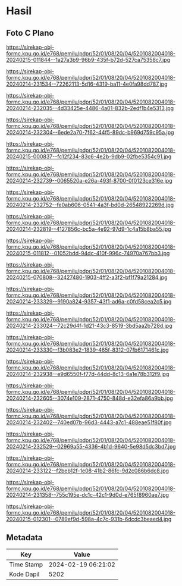 # Hasil

## Foto C Plano

https://sirekap-obj-formc.kpu.go.id/e768/pemilu/pdpr/52/01/08/20/04/5201082004018-20240215-011844--1a27a3b9-96b9-435f-b72d-527ca75358c7.jpg

https://sirekap-obj-formc.kpu.go.id/e768/pemilu/pdpr/52/01/08/20/04/5201082004018-20240214-231534--72262113-5d16-4319-ba11-4e0fa98dd787.jpg

https://sirekap-obj-formc.kpu.go.id/e768/pemilu/pdpr/52/01/08/20/04/5201082004018-20240214-232035--4d33425e-4486-4a01-832b-2edf1b4e5313.jpg

https://sirekap-obj-formc.kpu.go.id/e768/pemilu/pdpr/52/01/08/20/04/5201082004018-20240214-232304--6ede2a70-7f62-44f5-89dc-b969d759c95a.jpg

https://sirekap-obj-formc.kpu.go.id/e768/pemilu/pdpr/52/01/08/20/04/5201082004018-20240215-000837--fc12f234-83c6-4e2b-9db9-02fbe5354c91.jpg

https://sirekap-obj-formc.kpu.go.id/e768/pemilu/pdpr/52/01/08/20/04/5201082004018-20240214-232739--0065520a-e26a-493f-8700-0f0123ce316e.jpg

https://sirekap-obj-formc.kpu.go.id/e768/pemilu/pdpr/52/01/08/20/04/5201082004018-20240214-232752--fe0ab606-0541-4a3f-bd0d-26548922269d.jpg

https://sirekap-obj-formc.kpu.go.id/e768/pemilu/pdpr/52/01/08/20/04/5201082004018-20240214-232819--4127856c-bc5a-4e92-97d9-1c4a15b8ba55.jpg

https://sirekap-obj-formc.kpu.go.id/e768/pemilu/pdpr/52/01/08/20/04/5201082004018-20240215-011812--01052bdd-94dc-410f-996c-74970a767bb3.jpg

https://sirekap-obj-formc.kpu.go.id/e768/pemilu/pdpr/52/01/08/20/04/5201082004018-20240215-070808--32427480-1903-4ff2-a3f2-bf1f79a21284.jpg

https://sirekap-obj-formc.kpu.go.id/e768/pemilu/pdpr/52/01/08/20/04/5201082004018-20240214-233329--9190a824-9357-43f1-ad6a-c0fd58cea2c5.jpg

https://sirekap-obj-formc.kpu.go.id/e768/pemilu/pdpr/52/01/08/20/04/5201082004018-20240214-233024--72c29d4f-1d21-43c3-8519-3bd5aa2b728d.jpg

https://sirekap-obj-formc.kpu.go.id/e768/pemilu/pdpr/52/01/08/20/04/5201082004018-20240214-233330--f3b083e2-1839-465f-8312-07fb6171461c.jpg

https://sirekap-obj-formc.kpu.go.id/e768/pemilu/pdpr/52/01/08/20/04/5201082004018-20240214-232938--e9d6550f-f77d-44dd-8c13-6a1e78b312f9.jpg

https://sirekap-obj-formc.kpu.go.id/e768/pemilu/pdpr/52/01/08/20/04/5201082004018-20240214-232605--3074e109-2871-4750-848d-e32efa86a9bb.jpg

https://sirekap-obj-formc.kpu.go.id/e768/pemilu/pdpr/52/01/08/20/04/5201082004018-20240214-232402--740ed07b-96d3-4443-a7c1-488eae51f80f.jpg

https://sirekap-obj-formc.kpu.go.id/e768/pemilu/pdpr/52/01/08/20/04/5201082004018-20240214-232529--02969a55-4336-4b1d-9640-5e98d5dc3bd7.jpg

https://sirekap-obj-formc.kpu.go.id/e768/pemilu/pdpr/52/01/08/20/04/5201082004018-20240214-233122--f2beb12f-1e08-41b2-86fc-9d2c086b6dc8.jpg

https://sirekap-obj-formc.kpu.go.id/e768/pemilu/pdpr/52/01/08/20/04/5201082004018-20240214-231358--755c195e-dc1c-42c1-9d0d-e765f8960ae7.jpg

https://sirekap-obj-formc.kpu.go.id/e768/pemilu/pdpr/52/01/08/20/04/5201082004018-20240215-012301--0789ef9d-598a-4c7c-931b-6dcdc3beaed4.jpg


## Metadata

| Key        | Value               |
| ---------- | ------------------- |
| Time Stamp | 2024-02-19 06:21:02 |
| Kode Dapil | 5202                |



